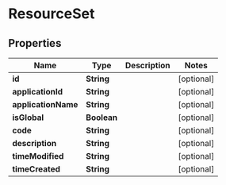 

# ResourceSet


## Properties

| Name | Type | Description | Notes |
|------------ | ------------- | ------------- | -------------|
|**id** | **String** |  |  [optional] |
|**applicationId** | **String** |  |  [optional] |
|**applicationName** | **String** |  |  [optional] |
|**isGlobal** | **Boolean** |  |  [optional] |
|**code** | **String** |  |  [optional] |
|**description** | **String** |  |  [optional] |
|**timeModified** | **String** |  |  [optional] |
|**timeCreated** | **String** |  |  [optional] |



